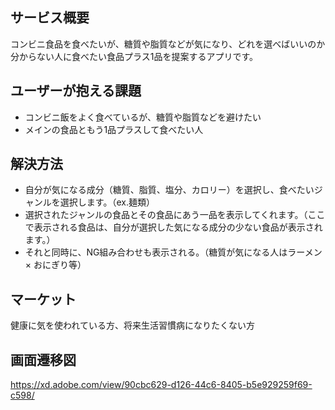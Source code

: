 ## サービス概要
コンビニ食品を食べたいが、糖質や脂質などが気になり、どれを選べばいいのか分からない人に食べたい食品プラス1品を提案するアプリです。

## ユーザーが抱える課題
* コンビニ飯をよく食べているが、糖質や脂質などを避けたい
* メインの食品ともう1品プラスして食べたい人

## 解決方法
* 自分が気になる成分（糖質、脂質、塩分、カロリー）を選択し、食べたいジャンルを選択します。（ex.麺類）
* 選択されたジャンルの食品とその食品にあう一品を表示してくれます。（ここで表示される食品は、自分が選択した気になる成分の少ない食品が表示されます。）
* それと同時に、NG組み合わせも表示される。（糖質が気になる人はラーメン × おにぎり等）

## マーケット
健康に気を使われている方、将来生活習慣病になりたくない方

## 画面遷移図
https://xd.adobe.com/view/90cbc629-d126-44c6-8405-b5e929259f69-c598/